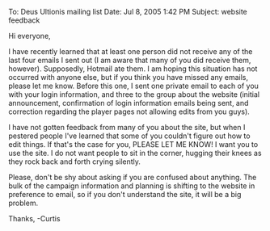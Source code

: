 To: Deus Ultionis mailing list
Date: Jul 8, 2005 1:42 PM
Subject: website feedback

Hi everyone,

I have recently learned that at least one person did not receive any
of the last four emails I sent out (I am aware that many of you did
receive them, however). Supposedly, Hotmail ate them. I am hoping this
situation has not occurred with anyone else, but if you think you have
missed any emails, please let me know. Before this one, I sent one
private email to each of you with your login information, and three to
the group about the website (initial announcement, confirmation of
login information emails being sent, and correction regarding the
player pages not allowing edits from you guys).

I have not gotten feedback from many of you about the site, but when I
pestered people I've learned that some of you couldn't figure out how
to edit things. If that's the case for you, PLEASE LET ME KNOW! I want
you to use the site. I do not want people to sit in the corner,
hugging their knees as they rock back and forth crying silently.

Please, don't be shy about asking if you are confused about anything.
The bulk of the campaign information and planning is shifting to the
website in preference to email, so if you don't understand the site,
it will be a big problem.

Thanks,
-Curtis
